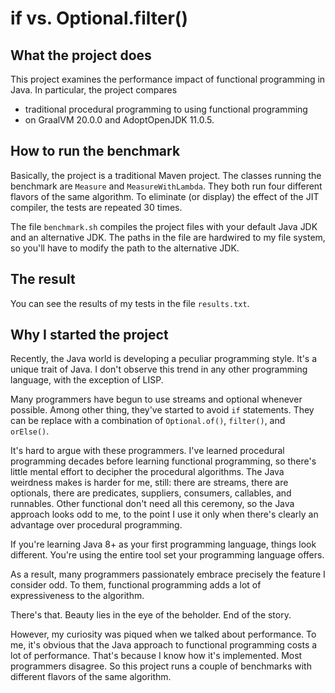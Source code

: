 # if vs. Optional.filter()

## What the project does
This project examines the performance impact of functional programming in Java. In particular, the project compares

* traditional procedural programming to using functional programming
* on GraalVM 20.0.0 and AdoptOpenJDK 11.0.5.

## How to run the benchmark

Basically, the project is a traditional Maven project. The classes running the benchmark are `Measure` and
`MeasureWithLambda`. They both run four different flavors of the same algorithm. To eliminate (or display)
the effect of the JIT compiler, the tests are repeated 30 times.

The file `benchmark.sh` compiles the project files with your default Java JDK and an alternative JDK.
The paths in the file are hardwired to my file system, so you'll have to modify the path to the alternative JDK.

## The result

You can see the results of my tests in the file `results.txt`.

## Why I started the project

Recently, the Java world is developing a peculiar programming style. It's a unique trait of Java. I don't observe 
this trend in any other programming language, with the exception of LISP.

Many programmers have begun to use streams and optional whenever possible. Among other thing, they've started
to avoid `if` statements. They can be replace with a combination of `Optional.of()`, `filter()`, and `orElse()`.

It's hard to argue with these programmers. I've learned procedural
programming decades before learning functional programming, so there's little mental effort to decipher the
procedural algorithms. The Java weirdness makes is harder for me, still: there are streams, there are optionals,
there are predicates, suppliers, consumers, callables, and runnables. Other functional don't need all this
ceremony, so the Java approach looks odd to me, to the point I use it only when there's clearly an advantage
over procedural programming.

If you're learning Java 8+ as your first programming language, things look different. You're using the entire
tool set your programming language offers.

As a result, many programmers passionately embrace precisely the feature I consider odd. To them, functional
programming adds a lot of expressiveness to the algorithm.

There's that. Beauty lies in the eye of the beholder. End of the story.

However, my curiosity was piqued when we talked about performance. To me, it's obvious that the Java approach
to functional programming costs a lot of performance. That's because I know how it's implemented. Most
programmers disagree. So this project runs a couple of benchmarks with different flavors of the same algorithm.

